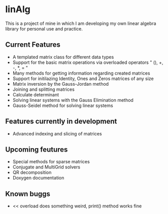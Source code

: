 # linAlg

This is a project of mine in which I am developing my own linear algebra library for personal use and practice.

## Current Features

* A templated matrix class for different data types 
* Support for the basic matrix operations via overloaded operators " (), +, -, *, = "
* Many methods for getting information regarding created matrices
* Support for initilazing Identity, Ones and Zeros matrices of any size
* Matrix inversion by the Gauss-Jordan method
* Joining and splitting matrices
* Calculate determinant
* Solving linear systems with the Gauss Elimination method
* Gauss-Seidel method for solving linear systems

## Features currently in development

* Advanced indexing and slicing of matrices

## Upcoming feutures

* Special methods for sparse matrices
* Conjugate and MultiGrid solvers
* QR decomposition
* Doxygen documentation

## Known buggs
* << overload does something weird, print() method works fine
